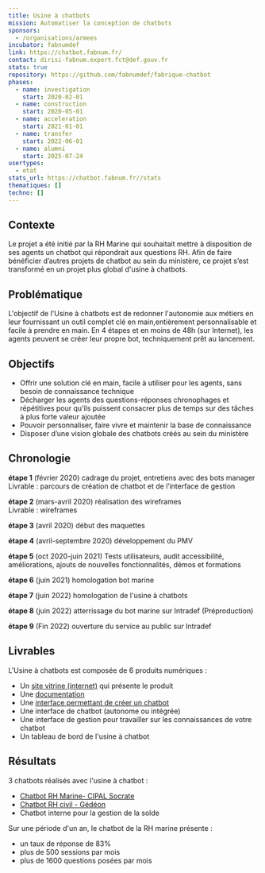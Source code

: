 ```yaml
---
title: Usine à chatbots
mission: Automatiser la conception de chatbots
sponsors:
  - /organisations/armees
incubator: fabnumdef
link: https://chatbot.fabnum.fr/
contact: dirisi-fabnum.expert.fct@def.gouv.fr
stats: true
repository: https://github.com/fabnumdef/fabrique-chatbot
phases:
  - name: investigation
    start: 2020-02-01
  - name: construction
    start: 2020-05-01
  - name: acceleration
    start: 2021-01-01
  - name: transfer
    start: 2022-06-01
  - name: alumni
    start: 2025-07-24
usertypes:
  - etat
stats_url: https://chatbot.fabnum.fr//stats
thematiques: []
techno: []
---
```

## Contexte

Le projet a été initié par la RH Marine qui souhaitait mettre à disposition de ses agents un chatbot qui répondrait aux questions RH. Afin de faire bénéficier d’autres projets de chatbot au sein du ministère, ce projet s’est transformé en un projet plus global d'usine à chatbots.

## Problématique

L'objectif de l'Usine à chatbots est de redonner l'autonomie aux métiers en leur fournissant un outil complet clé en main,entièrement personnalisable et facile à prendre en main. En 4 étapes et en moins de 48h (sur Internet), les agents peuvent se créer leur propre bot, techniquement prêt au lancement.

## Objectifs

* Offrir une solution clé en main, facile à utiliser pour les agents, sans besoin de connaissance technique
* Décharger les agents des questions-réponses chronophages et répétitives pour qu’ils puissent consacrer plus de temps sur des tâches à plus forte valeur ajoutée
* Pouvoir personnaliser, faire vivre et maintenir la base de connaissance 
* Disposer d’une vision globale des chatbots créés au sein du ministère


## Chronologie

**étape 1** (février 2020)
cadrage du projet, entretiens avec des bots manager<br>
Livrable : parcours de création de chatbot et de l’interface de gestion

**étape 2** (mars-avril 2020)
réalisation des wireframes<br>
Livrable : wireframes

**étape 3** (avril 2020)
début des maquettes

**étape 4** (avril-septembre 2020)
développement du PMV

**étape 5** (oct 2020-juin 2021)
Tests utilisateurs, audit accessibilité, améliorations, ajouts de nouvelles fonctionnalités, démos et formations

**étape 6** (juin 2021)
homologation bot marine 

**étape 7** (juin 2022)
homologation de l'usine à chatbots

**étape 8** (juin 2022)
atterrissage du bot marine sur Intradef (Préproduction)

**étape 9** (Fin 2022)
ouverture du service au public sur Intradef


## Livrables

L'Usine à chatbots est composée de 6 produits numériques :

* Un [site vitrine (internet)](https://chatbot.fabnum.fr/) qui présente le produit
* Une [documentation](https://fabrique-a-chatbots.gitbook.io/fabrique-a-chatbots/)
* Une [interface permettant de créer un chatbot](https://chatbot.fabnum.fr/create)
* Une interface de chatbot (autonome ou intégrée)
* Une interface de gestion pour travailler sur les connaissances de votre chatbot
* Un tableau de bord de l'usine à chatbot

## Résultats

3 chatbots réalisés avec l'usine à chatbot :
- [Chatbot RH Marine- CIPAL Socrate](https://rh-marine.chatbot.fabnum.fr/chatbot/)
- [Chatbot RH civil - Gédéon](https://gedeon.chatbot.fabnum.fr/chatbot/)
- Chatbot interne pour la gestion de la solde

Sur une période d'un an, le chatbot de la RH marine présente : 
- un taux de réponse de 83%
- plus de 500 sessions par mois
- plus de 1600 questions posées par mois

